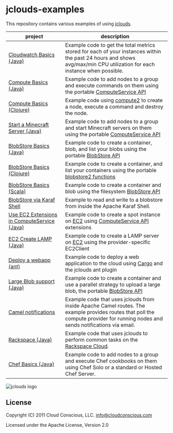 # jclouds-examples

This repository contains various examples of using
[jclouds](https://github.com/jclouds/jclouds).

<table>
  <thead><tr><th>project</th><th>description</th></tr></thead>
  <tbody>
      <tr>
      <td><a href="cloudwatch-basics/">Cloudwatch Basics (Java)</a></td>
      <td>Example code to get the total metrics stored for each of your instances within the past 24 hours and shows avg/max/min CPU utilization for each instance when possible.</td>
    </tr>
    <tr>
      <td><a href="compute-basics/">Compute Basics (Java)</a></td>
      <td>Example code to add nodes to a group and execute commands on them using the portable <a href="http://www.jclouds.org/documentation/userguide/compute/">ComputeService API</a></td>
    </tr>
    <tr>
      <td><a href="compute-clojure/">Compute Basics (Clojure)</a></td>
      <td>Example code using <a href="https://github.com/jclouds/jclouds/blob/master/compute/src/main/clojure/org/jclouds/compute2.clj">compute2</a> to create a node, execute a command and destroy the node.</td>
    </tr>
    <tr>
      <td><a href="minecraft-compute/">Start a Minecraft Server (Java)</a></td>
      <td>Example code to add nodes to a group and start Minecraft servers on them using the portable <a href="http://www.jclouds.org/documentation/userguide/compute/">ComputeService API</a></td>
    </tr>
    <tr>
      <td><a href="blobstore-basics/">BlobStore Basics (Java)</a></td>
      <td>Example code to create a container, blob, and list your blobs using the portable <a href="http://www.jclouds.org/documentation/userguide/blobstore-guide/">BlobStore API</a></td>
    </tr>
    <tr>
      <td><a href="blobstore-clojure/">BlobStore Basics (Clojure)</a></td>
      <td>Example code to create a container, and list your containers using the portable <a href="https://github.com/jclouds/jclouds/blob/master/blobstore/src/main/clojure/org/jclouds/blobstore2.clj">blobstore2 functions</a></td>
    </tr>
    <tr>
      <td><a href="blobstore-scala-filesystem/">BlobStore Basics (Scala)</a></td>
      <td>Example code to create a container and blob using the filesystem <a href="http://jclouds.incubator.apache.org/documentation/userguide/blobstore-guide/">BlobStore API</a></td>
    </tr>
    <tr>
      <td><a href="blobstore-karaf-shell">BlobStore via Karaf Shell</a></td>
      <td>Example to read and write to a blobstore from inside the Apache Karaf Shell.</td>
    </tr>
    <tr>
      <td><a href="ec2-computeservice-spot/">Use EC2 Extensions in ComputeService (Java)</a></td>
      <td>Example code to create a spot instance on <a href="http://www.jclouds.org/documentation/userguide/using-ec2/">EC2</a> using <a href="http://www.jclouds.org/documentation/userguide/compute/">ComputeService API</a> extensions</td>
    </tr>
    <tr>
      <td><a href="ec2-createlamp/">EC2 Create LAMP (Java)</a></td>
      <td>Example code to create a LAMP server on <a href="http://www.jclouds.org/documentation/userguide/using-ec2/">EC2</a> using the provider-specific EC2Client</td>
    </tr>
    <tr>
      <td><a href="deploy-war-via-ant/">Deploy a webapp (ant)</a></td>
      <td>Example code to deploy a web application to the cloud using <a href="http://cargo.codehaus.org/">Cargo</a> and the jclouds ant plugin</td>
    </tr>
    <tr>
      <td><a href="blobstore-largeblob/">Large Blob support (Java)</a></td>
      <td>Example code to create a container and use a parallel strategy to upload a large blob, the portable <a href="http://www.jclouds.org/documentation/userguide/blobstore-guide/">BlobStore API</a></td>
    </tr>
    <tr>
      <td><a href="camel-notifications/">Camel notifications</a></td>
      <td>Example code that uses jclouds from inside Apache Camel routes. The example provides routes that poll the compute provider for running nodes and sends notifications via email. </td>
    </tr>
    <tr>
      <td><a href="rackspace/">Rackspace (Java)</a></td>
      <td>Example code that uses jclouds to perform common tasks on the <a href="http://www.jclouds.org/documentation/quickstart/rackspace/">Rackspace Cloud</a>.</td>
    </tr>
    <tr>
      <td><a href="chef-basics/">Chef Basics (Java)</a></td>
      <td>Example code to add nodes to a group and execute Chef cookbooks on them using Chef Solo or a standard or Hosted Chef Server.</td>
    </tr>
  </tbody>
</table>

![jclouds logo](http://jclouds.incubator.apache.org/style/fullsizejcloudslogo.jpg)

## License

Copyright (C) 2011 Cloud Conscious, LLC. <info@cloudconscious.com>

Licensed under the Apache License, Version 2.0
